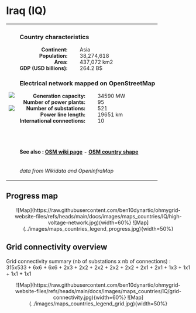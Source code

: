# Iraq (IQ)

<table width="90%">
<tr>
<td>
<img src="http://commons.wikimedia.org/wiki/Special:FilePath/Flag%20of%20Iraq.svg" width="250">
<br><br>
<img src="http://commons.wikimedia.org/wiki/Special:FilePath/Iraq%20%28orthographic-projection%29.svg" width="250"></td>
<td>
<h3>Country characteristics</h3>
<div style="display: inline-block;text-align:right;margin-right:30px;font-weight: bold;">
Continent:<br>Population:<br>Area:<br>GDP (USD billions):
</div>
<div style="display: inline-block;">
Asia<br>38,274,618<br>437,072 km2<br>264.2 B$
</div>
<h3>Electrical network mapped on OpenStreetMap</h3>
<div style="display: inline-block;text-align:right;margin-right:30px;font-weight: bold;">Generation capacity:<br>
Number of power plants:<br>
Number of substations:<br>
Power line length:<br>
International connections:<br>
</div>
<div style="display: inline-block;">34590 MW<br>
95<br>
521<br>
19651 km<br>
10<br>
</div>

<br><br><h4>See also :
<a href="https://wiki.openstreetmap.org/wiki/Power_networks/Iraq" target="_blank">OSM wiki page</a> -
<a href="https://openstreetmap.org/relation/304934" target="_blank">OSM country shape</a>
</h4>

<br><i>data from Wikidata and OpenInfraMap</i>
</td>
</tr>
</table>


## Progress map

<center>
![Map](https://raw.githubusercontent.com/ben10dynartio/ohmygrid-website-files/refs/heads/main/docs/images/maps_countries/IQ/high-voltage-network.jpg){width=60%}
![Map](../images/maps_countries_legend_progress.jpg){width=50%}
</center>



## Grid connectivity overview

Grid connectivity summary (nb of substations x nb of connections) :<br>315x533 + 6x6 + 6x6 + 2x3 + 2x2 + 2x2 + 2x2 + 2x2 + 2x1 + 2x1 + 1x3 + 1x1 + 1x1 + 1x1

<center>
![Map](https://raw.githubusercontent.com/ben10dynartio/ohmygrid-website-files/refs/heads/main/docs/images/maps_countries/IQ/grid-connectivity.jpg){width=60%}
![Map](../images/maps_countries_legend_grid.jpg){width=50%}
</center>

